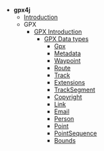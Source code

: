   * **gpx4j**
    * [Introduction](Introduction)
    * GPX
      * [GPX Introduction](gpxIntroduction)
        * [GPX Data types](gpxDataTypes)
          * [Gpx](gpxDataTypes#Gpx)
          * [Metadata](gpxDataTypes#Metadata)
          * [Waypoint](gpxDataTypes#Waypoint)
          * [Route](gpxDataTypes#Route)
          * [Track](gpxDataTypes#Track)
          * [Extensions](gpxDataTypes#Extensions)
          * [TrackSegment](gpxDataTypes#TrackSegment)
          * [Copyright](gpxDataTypes#Copyright)
          * [Link](gpxDataTypes#Link)
          * [Email](gpxDataTypes#Email)
          * [Person](gpxDataTypes#Person)
          * [Point](gpxDataTypes#Point)
          * [PointSequence](gpxDataTypes#PointSequence)
          * [Bounds](gpxDataTypes#Bounds)